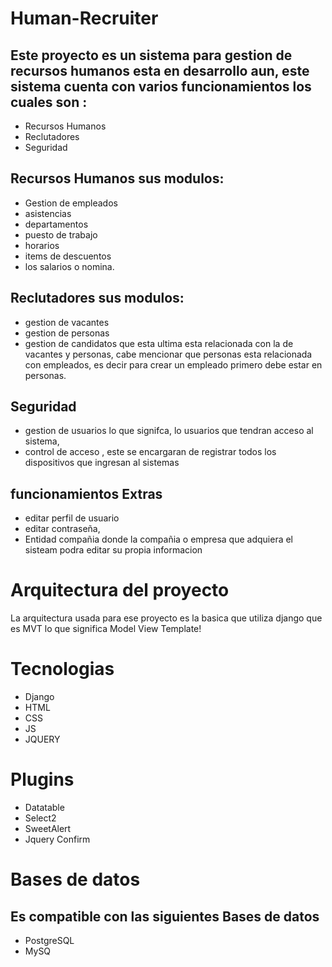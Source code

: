 # Human-Recruiter

## Este proyecto es un sistema para gestion de recursos humanos esta en desarrollo aun, este sistema cuenta con varios funcionamientos los cuales son :

* Recursos Humanos
* Reclutadores
* Seguridad
  
## Recursos Humanos sus modulos:
  * Gestion de empleados
  * asistencias
  * departamentos
  * puesto de trabajo
  * horarios
  * items de descuentos
  * los salarios o nomina.

## Reclutadores sus modulos: 
 * gestion de vacantes
 * gestion de personas
 * gestion de candidatos que esta ultima esta relacionada con la de vacantes y personas, cabe mencionar que personas esta relacionada con empleados, es decir para crear un empleado primero debe estar en personas.

## Seguridad
* gestion de usuarios lo que signifca, lo usuarios que tendran acceso al sistema,
* control de acceso , este se encargaran de registrar todos los dispositivos que ingresan al sistemas
  
## funcionamientos Extras 
* editar perfil de usuario
* editar contraseña,
 * Entidad compañia donde la compañia o empresa que adquiera el sisteam podra editar su propia informacion

# Arquitectura del proyecto
La arquitectura usada para ese proyecto es la basica que utiliza django que es MVT lo que significa Model View Template!

# Tecnologias

* Django
* HTML
* CSS
* JS
* JQUERY

# Plugins

* Datatable
* Select2
* SweetAlert
* Jquery Confirm

# Bases de datos
## Es compatible con las siguientes Bases de datos

* PostgreSQL
* MySQ
  